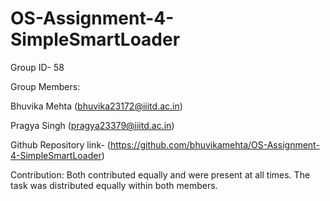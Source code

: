 # OS-Assignment-4-SimpleSmartLoader


Group ID- 58


Group Members:


Bhuvika Mehta (bhuvika23172@iiitd.ac.in)


Pragya Singh (pragya23379@iiitd.ac.in)


Github Repository link- (https://github.com/bhuvikamehta/OS-Assignment-4-SimpleSmartLoader)


Contribution:
Both contributed equally and were present at all times. The task was distributed equally within both members.
